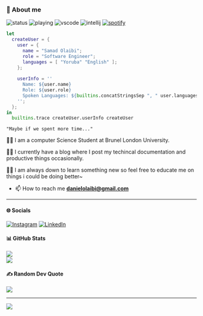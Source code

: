 ### 📜 About me
![status](https://api.statusbadges.me/badge/status/363383882315464705?simple=true)
![playing](https://api.statusbadges.me/badge/playing/363383882315464705)
![vscode](https://api.statusbadges.me/badge/vscode/363383882315464705)
![intellij](https://api.statusbadges.me/badge/intellij/363383882315464705)
[![spotify](https://api.statusbadges.me/badge/spotify/363383882315464705)](https://api.statusbadges.me/openspotify/363383882315464705)
```nix
let
  createUser = {
    user = {
      name = "Samad Olaibi";
      role = "Software Engineer";
      languages = [ "Yoruba" "English" ];
    };
    
    userInfo = ''
      Name: ${user.name}
      Role: ${user.role}
      Spoken Languages: ${builtins.concatStringsSep ", " user.languages}
    '';
  };
in
  builtins.trace createUser.userInfo createUser
```
`"Maybe if we spent more time..."`

👨🏾 I am a computer Science Student at Brunel London University.

👨🏾 I currently have a blog where I post my techincal documentation and productive things occasionally.

👨🏾 I am always down to learn something new so feel free to educate me on things i could be doing better~



- 📫 How to reach me **danielolaibi@gmail.com**
---
  
#### 🌐 Socials
[![Instagram](https://img.shields.io/badge/Instagram-%23E4405F.svg?logo=Instagram&logoColor=white)](https://instagram.com/thein3rovert) [![LinkedIn](https://img.shields.io/badge/LinkedIn-%230077B5.svg?logo=linkedin&logoColor=white)](https://linkedin.com/in/SamadOlaibi) 

#### 📊 GitHub Stats
![](https://github-readme-streak-stats.herokuapp.com/?user=thein3rovert&theme=dark&hide_border=true)<br/>
![](https://github-readme-stats.vercel.app/api/top-langs/?username=thein3rovert&theme=dark&hide_border=true&include_all_commits=true&count_private=true&layout=compact)

#### ✍️ Random Dev Quote
![](https://quotes-github-readme.vercel.app/api?type=horizontal&theme=dark)

---
[![](https://visitcount.itsvg.in/api?id=thein3rovert&icon=2&color=1)](https://visitcount.itsvg.in)
